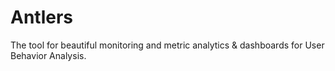 Antlers
========

The tool for beautiful monitoring and metric analytics & dashboards for User Behavior Analysis.
